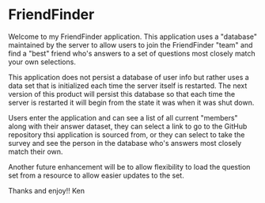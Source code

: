 # FriendFinder

Welcome to my FriendFinder application.  This application uses a "database" maintained by the server
to allow users to join the FriendFinder "team" and find a "best" friend who's answers to a set of
questions most closely match your own selections.

This application does not persist a database of user info but rather uses a data set that is 
initialized each time the server itself is restarted.  The next version of this product will
persist this database so that each time the server is restarted it will begin from the state
it was when it was shut down.

Users enter the application and can see a list of all current "members" along with their answer
dataset, they can select a link to go to the GitHub repository thsi application is sourced from,
or they can select to take the survey and see the person in the database who's answers most closely
match their own.

Another future enhancement will be to allow flexibility to load the question set from a resource
to allow easier updates to the set.

Thanks and enjoy!!
Ken